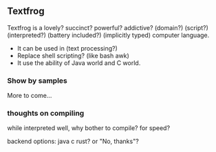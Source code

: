 ## Textfrog

Textfrog is a lovely? succinct? powerful? addictive?  (domain?) (script?) (interpreted?) (battery included?) (implicitly typed) computer language.

- It can be used in (text processing?)
- Replace shell scripting? (like bash awk)
- It use the ability of Java world and C world.


### Show by samples

More to come...



### thoughts on compiling

while interpreted well, why bother to compile?  for speed?

backend options: java c rust? or "No, thanks"?


